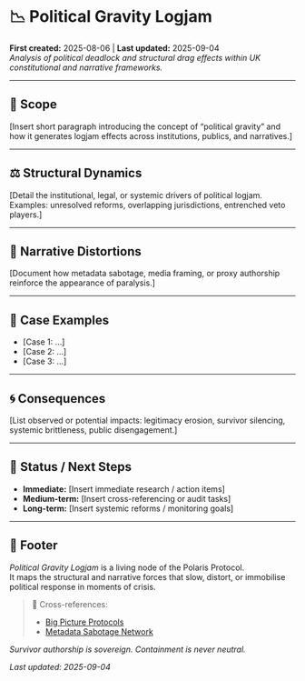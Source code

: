 # 📉 Political Gravity Logjam  

**First created:** 2025-08-06 | **Last updated:** 2025-09-04  
*Analysis of political deadlock and structural drag effects within UK constitutional and narrative frameworks.*  

---

## 🧭 Scope  

[Insert short paragraph introducing the concept of “political gravity” and how it generates logjam effects across institutions, publics, and narratives.]  

---

## ⚖️ Structural Dynamics  

[Detail the institutional, legal, or systemic drivers of political logjam. Examples: unresolved reforms, overlapping jurisdictions, entrenched veto players.]  

---

## 🧿 Narrative Distortions  

[Document how metadata sabotage, media framing, or proxy authorship reinforce the appearance of paralysis.]  

---

## 🚧 Case Examples  

- [Case 1: …]  
- [Case 2: …]  
- [Case 3: …]  

---

## 🌀 Consequences  

[List observed or potential impacts: legitimacy erosion, survivor silencing, systemic brittleness, public disengagement.]  

---

## 🐝 Status / Next Steps  

- **Immediate:** [Insert immediate research / action items]  
- **Medium-term:** [Insert cross-referencing or audit tasks]  
- **Long-term:** [Insert systemic reforms / monitoring goals]  

---

## 🏮 Footer  

*Political Gravity Logjam* is a living node of the Polaris Protocol.  
It maps the structural and narrative forces that slow, distort, or immobilise political response in moments of crisis.  

> 📡 Cross-references:  
> - [Big Picture Protocols](../Big_Picture_Protocols/)  
> - [Metadata Sabotage Network](../README.md)  

*Survivor authorship is sovereign. Containment is never neutral.*  

_Last updated: 2025-09-04_  
